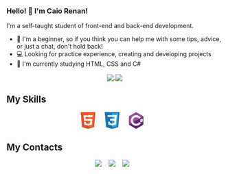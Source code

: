 ### Hello! 👋 I'm Caio Renan!

I'm a self-taught student of front-end and back-end development.
- 🤝 I'm a beginner, so if you think you can help me with some tips, advice, or just a chat, don't hold back!
- 💻 Looking for practice experience, creating and developing projects
- 📖 I'm currently studying HTML, CSS and C#

<p align="center">
  <a href="https://github.com/anuraghazra/github-readme-stats.vercel.app">
    <img
      align="center"
      height="165"
      src="https://github-readme-stats.vercel.app/api?username=Caio-Renan&show_icons=true&theme=tokyonight&include_all_commits=true&count_private=true"
    />
  </a>
  <a href="https://github.com/anuraghazra/github-readme-stats.vercel.app">
    <img
      align="center"
      src="https://github-readme-stats.vercel.app/api/top-langs/?username=Caio-Renan&layout=compact&langs_count=7&theme=tokyonight"
    />
  </a>
</p>

## My Skills  

<div align="center">
  <img align="center" alt="Caio-HTML" height="40" width="40" src="https://raw.githubusercontent.com/devicons/devicon/master/icons/html5/html5-original.svg">
  &nbsp;&nbsp;
  <img align="center" alt="Caio-CSS" height="40" width="40" src="https://raw.githubusercontent.com/devicons/devicon/master/icons/css3/css3-original.svg">
  &nbsp;&nbsp;
  <img align="center" alt="Caio-CSS" height="40" width="40" src="https://raw.githubusercontent.com/devicons/devicon/master/icons/csharp/csharp-original.svg">
  &nbsp;&nbsp;
</div>

## My Contacts
  
<div align="center"> 
  <a href="https://www.instagram.com/caio_renan08/" target="_blank"><img src="https://img.shields.io/badge/-Instagram-%23E4405F?style=for-the-badge&logo=instagram&logoColor=white" target="_blank"></a>
  &nbsp;&nbsp;
  <a href = "mailto:
caiorenan016@gmail.com"><img src="https://img.shields.io/badge/-Gmail-%23333?style=for-the-badge&logo=gmail&logoColor=white" target="_blank"></a>
  &nbsp;&nbsp;
  <a href="https://www.linkedin.com/in/caio-santos-103b72178/" target="_blank"><img src="https://img.shields.io/badge/-LinkedIn-%230077B5?style=for-the-badge&logo=linkedin&logoColor=white" target="_blank"></a>
  &nbsp;&nbsp;
</div>
